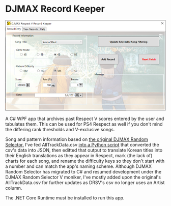 # DJMAX Record Keeper
![Add record preview](Images/preview_main.png)

A C# WPF app that archives past Respect V scores entered by the user and tabulates them.
This can be used for PS4 Respect as well if you don't mind the differing rank thresholds and V-exclusive songs.

Song and pattern information based on [the original DJMAX Random Selector.](https://github.com/wowvv0w/DJMAX_Random_Selector)
I've fed AllTrackData.csv [into a Python script](https://github.com/hishigami/DJMAX-Record-Keeper/blob/master/Data/bool_tracks.py) that converted the csv's data into JSON, then editted that output to translate Korean titles into their English translations as they appear in Respect, mark (the lack of) charts for each song, and rename the difficulty keys so they don't start with a number and can match the app's naming scheme.
Although DJMAX Random Selector has migrated to C# and resumed development under the DJMAX Random Selector V moniker, I've mostly added upon the original's AllTrackData.csv for further updates as DRSV's csv no longer uses an Artist column. 

The .NET Core Runtime must be installed to run this app.
